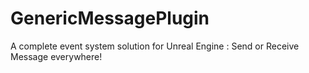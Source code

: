# GenericMessagePlugin
A complete event system solution for Unreal Engine : Send or Receive Message everywhere! 
